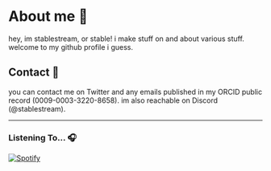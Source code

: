 # About me 👋
hey, im stablestream, or stable! i make stuff on and about various stuff. welcome to my github profile i guess.

## Contact 📣
you can contact me on Twitter and any emails published in my ORCID public record (0009-0003-3220-8658). im also reachable on Discord (@stablestream).

------------------
### Listening To... 🎧
[![Spotify](https://githubreadmespotify.vercel.app/api/spotify?background_color=0d1117&border_color=ffffff)](https://open.spotify.com/user/31sctmgl6bpjboi7cg54pgn7lr54)
